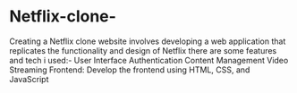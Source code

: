 # Netflix-clone-
Creating a Netflix clone website involves developing a web application that replicates the functionality and design of Netflix
there are some features and tech  i used:-
User Interface
Authentication
Content Management
Video Streaming
Frontend: Develop the frontend using HTML, CSS, and JavaScript
